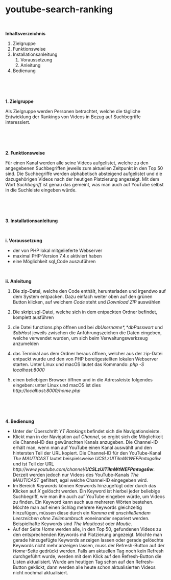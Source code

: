 # youtube-search-ranking

<br>

**Inhaltsverzeichnis**

1. Zielgruppe
2. Funktionsweise
3. Installationsanleitung
    1. Voraussetzung
    2. Anleitung
4. Bedienung

<br>
<br>
<br>

**1. Zielgruppe**

Als Zielgruppe werden Personen betrachtet, welche die tägliche Entwicklung der Rankings von Videos in Bezug auf Suchbegriffe interessiert.

<br>
<br>
<br>

**2. Funktionsweise**

Für einen Kanal werden alle seine Videos aufgelistet, welche zu den angegebenen Suchbegriffen jeweils zum aktuellen Zeitpunkt in den Top 50 sind. Die Suchbegriffe werden alphabetisch absteigend aufgelistet und die dazugehörigen Videos nach der heutigen Platzierung angezeigt. Mit dem Wort *Suchbegriff* ist genau das gemeint, was man auch auf YouTube selbst in die Suchleiste eingeben würde.

<br>
<br>
<br>

**3. Installationsanleitung**

<br>

**i. Voraussetzung**

- der von PHP lokal mitgelieferte Webserver
- maximal PHP-Version 7.4.x aktiviert haben
- eine Möglichkeit sql_Code auszuführen

<br>

**ii. Anleitung**

1. Die zip-Datei, welche den Code enthält, herunterladen und irgendwo auf dem System entpacken. Dazu einfach weiter oben auf den grünen Button klicken, auf welchem *Code* steht und *Download ZIP* auswählen

2. Die skript.sql-Datei, welche sich in dem entpackten Ordner befindet, komplett ausführen

3. die Datei functions.php öffnen und bei *$dbUsername*, *$dbPasswort* und *$dbHost* jeweils zwischen die Anführungszeichen die Daten eingeben, welche verwendet wurden, um sich beim Verwaltungswerkzeug anzumelden

4. das Terminal aus dem Ordner heraus öffnen, welcher aus der zip-Datei entpackt wurde und den von PHP bereitgestellten lokalen Webserver starten. Unter Linux und macOS lautet das Kommando: *php -S localhost:8000*

5. einen beliebigen Browser öffnen und in die Adressleiste folgendes eingeben: unter Linux und macOS ist dies *http://localhost:8000/home.php*

<br>
<br>
<br>

**4. Bedienung**

- Unter der Überschrift *YT Rankings* befindet sich die Navigationsleiste.
- Klickt man in der Navigation auf *Channel*, so ergibt sich die Möglichkeit die Channel-ID des gewünschten Kanals anzugeben. Die Channel-ID erhält man, wenn man auf YouTube einen Kanal auswählt und den hintersten Teil der URL kopiert. Die Channel-ID für den YouTube-Kanal *The MAUTICAST* lautet beispielsweise *UCSLzUlTiImWtWEFPmtogs6w* und ist Teil der URL *ht<span>tp://</span>ww<span>w.youtube.com</span>/channel/**UCSLzUlTiImWtWEFPmtogs6w***. Derzeit werden jedoch nur Videos des YouTube-Kanals *The MAUTICAST* gefiltert, egal welche Channel-ID eingegeben wird.
- Im Bereich *Keywords* können Keywords hinzugefügt oder durch das Klicken auf *X* gelöscht werden. Ein Keyword ist hierbei jeder beliebige Suchbegriff, wie man ihn auch auf YouTube eingeben würde, um Videos zu finden. Ein Keyword kann auch aus mehreren Wörten bestehen. Möchte man auf einen Schlag mehrere Keywords gleichzeitig hinzufügen, müssen diese durch ein *Komma mit anschließendem Leerzeichen ohne Zeilenumbruch* voneinander separiert werden. Beispielhafte Keywords sind *The Mauticast* oder *Mautic*.
- Auf der Seite *Home* werden alle, in den Top 50, gefundenen Videos zu den entsprechenden Keywords mit Platzierung angezeigt. Möchte man gerade hinzugefügte Keywords anzeigen lassen oder gerade gelöschte Keywords nicht mehr anzeigen lassen, muss der Refresh-Button auf der *Home*-Seite gedrückt werden. Falls am aktuellen Tag noch kein Refresh durchgeführt wurde, werden mit dem Klick auf den Refresh-Button die Listen aktualisiert. Wurde am heutigen Tag schon auf den Refresh-Button geklickt, dann werden alle heute schon aktualisierten Videos nicht nochmal aktualisiert.
